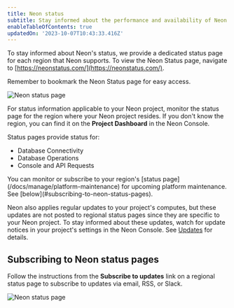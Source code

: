```yaml
---
title: Neon status
subtitle: Stay informed about the performance and availability of Neon
enableTableOfContents: true
updatedOn: '2023-10-07T10:43:33.416Z'
---
```


To stay informed about Neon's status, we provide a dedicated status page for each region that Neon supports. To view the Neon Status page, navigate to [https://neonstatus.com/](https://neonstatus.com/).

Remember to bookmark the Neon Status page for easy access.

![Neon status page](/docs/introduction/neon_status_page.png)

For status information applicable to your Neon project, monitor the status page for the region where your Neon project resides. If you don't know the region, you can find it on the **Project Dashboard** in the Neon Console.

Status pages provide status for:

- Database Connectivity
- Database Operations
- Console and API Requests

<Admonition type="note" title="platform maintenance notices">
You can monitor or subscribe to your region's [status page](/docs/manage/platform-maintenance) for upcoming platform maintenance. See [below](#subscribing-to-neon-status-pages).

Neon also applies regular updates to your project's computes, but these updates are not posted to regional status pages since they are specific to your Neon project. To stay informed about these updates, watch for update notices in your project's settings in the Neon Console. See [Updates](/docs/manage/updates) for details.
</Admonition>

## Subscribing to Neon status pages

Follow the instructions from the **Subscribe to updates** link on a regional status page to subscribe to updates via email, RSS, or Slack.

![Neon status page](/docs/introduction/neon_status_subscribe.png)

<NeedHelp/>
